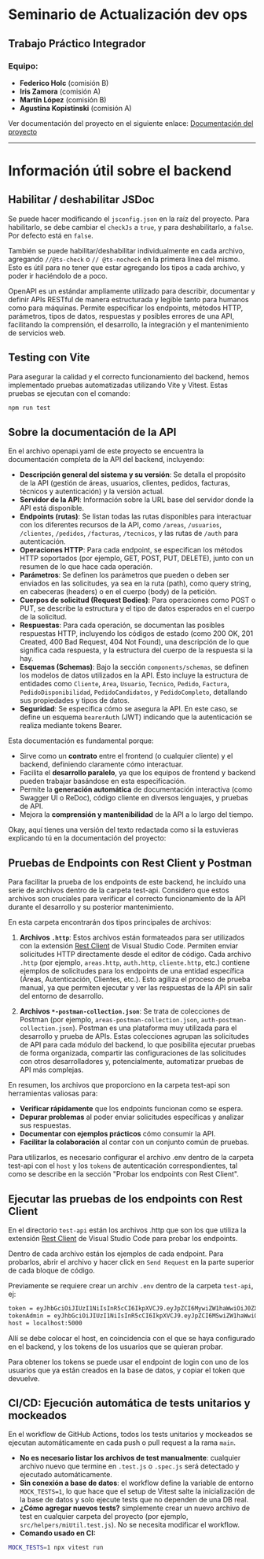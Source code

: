 # Seminario de Actualización dev ops <!-- omit in toc -->

## Trabajo Práctico Integrador <!-- omit in toc -->

### Equipo:

- **Federico Holc** (comisión B)
- **Iris Zamora** (comisión A)
- **Martín López** (comisión B)
- **Agustina Kopistinski** (comisión A)

Ver documentación del proyecto en el siguiente enlace:
[Documentación del proyecto](https://github.com/fedeholc/devops-tpi-infra/blob/main/README.MD)

---

# Información útil sobre el backend

## Habilitar / deshabilitar JSDoc

Se puede hacer modificando el `jsconfig.json` en la raíz del proyecto. Para habilitarlo, se debe cambiar el `checkJs` a `true`, y para deshabilitarlo, a `false`. Por defecto está en `false`.

También se puede habilitar/deshabilitar individualmente en cada archivo, agregando `//@ts-check` o `// @ts-nocheck` en la primera linea del mismo.
Esto es útil para no tener que estar agregando los tipos a cada archivo, y poder ir haciéndolo de a poco.

OpenAPI es un estándar ampliamente utilizado para describir, documentar y definir APIs RESTful de manera estructurada y legible tanto para humanos como para máquinas. Permite especificar los endpoints, métodos HTTP, parámetros, tipos de datos, respuestas y posibles errores de una API, facilitando la comprensión, el desarrollo, la integración y el mantenimiento de servicios web.

## Testing con Vite

Para asegurar la calidad y el correcto funcionamiento del backend, hemos implementado pruebas automatizadas utilizando Vite y Vitest. Estas pruebas se ejecutan con el comando:

```bash
npm run test
```

## Sobre la documentación de la API

En el archivo openapi.yaml de este proyecto se encuentra la documentación completa de la API del backend, incluyendo:

- **Descripción general del sistema y su versión**: Se detalla el propósito de la API (gestión de áreas, usuarios, clientes, pedidos, facturas, técnicos y autenticación) y la versión actual.
- **Servidor de la API**: Información sobre la URL base del servidor donde la API está disponible.
- **Endpoints (rutas)**: Se listan todas las rutas disponibles para interactuar con los diferentes recursos de la API, como `/areas`, `/usuarios`, `/clientes`, `/pedidos`, `/facturas`, `/tecnicos`, y las rutas de `/auth` para autenticación.
- **Operaciones HTTP**: Para cada endpoint, se especifican los métodos HTTP soportados (por ejemplo, GET, POST, PUT, DELETE), junto con un resumen de lo que hace cada operación.
- **Parámetros**: Se definen los parámetros que pueden o deben ser enviados en las solicitudes, ya sea en la ruta (path), como query string, en cabeceras (headers) o en el cuerpo (body) de la petición.
- **Cuerpos de solicitud (Request Bodies)**: Para operaciones como POST o PUT, se describe la estructura y el tipo de datos esperados en el cuerpo de la solicitud.
- **Respuestas**: Para cada operación, se documentan las posibles respuestas HTTP, incluyendo los códigos de estado (como 200 OK, 201 Created, 400 Bad Request, 404 Not Found), una descripción de lo que significa cada respuesta, y la estructura del cuerpo de la respuesta si la hay.
- **Esquemas (Schemas)**: Bajo la sección `components/schemas`, se definen los modelos de datos utilizados en la API. Esto incluye la estructura de entidades como `Cliente`, `Area`, `Usuario`, `Tecnico`, `Pedido`, `Factura`, `PedidoDisponibilidad`, `PedidoCandidatos`, y `PedidoCompleto`, detallando sus propiedades y tipos de datos.
- **Seguridad**: Se especifica cómo se asegura la API. En este caso, se define un esquema `bearerAuth` (JWT) indicando que la autenticación se realiza mediante tokens Bearer.

Esta documentación es fundamental porque:

- Sirve como un **contrato** entre el frontend (o cualquier cliente) y el backend, definiendo claramente cómo interactuar.
- Facilita el **desarrollo paralelo**, ya que los equipos de frontend y backend pueden trabajar basándose en esta especificación.
- Permite la **generación automática** de documentación interactiva (como Swagger UI o ReDoc), código cliente en diversos lenguajes, y pruebas de API.
- Mejora la **comprensión y mantenibilidad** de la API a lo largo del tiempo.

Okay, aquí tienes una versión del texto redactada como si la estuvieras explicando tú en la documentación del proyecto:

## Pruebas de Endpoints con Rest Client y Postman

Para facilitar la prueba de los endpoints de este backend, he incluido una serie de archivos dentro de la carpeta test-api. Considero que estos archivos son cruciales para verificar el correcto funcionamiento de la API durante el desarrollo y su posterior mantenimiento.

En esta carpeta encontrarán dos tipos principales de archivos:

1.  **Archivos `.http`**: Estos archivos están formateados para ser utilizados con la extensión [Rest Client](https://marketplace.visualstudio.com/items?itemName=humao.rest-client) de Visual Studio Code. Permiten enviar solicitudes HTTP directamente desde el editor de código. Cada archivo `.http` (por ejemplo, `areas.http`, `auth.http`, `cliente.http`, etc.) contiene ejemplos de solicitudes para los endpoints de una entidad específica (Áreas, Autenticación, Clientes, etc.). Esto agiliza el proceso de prueba manual, ya que permiten ejecutar y ver las respuestas de la API sin salir del entorno de desarrollo.

2.  **Archivos `*-postman-collection.json`**: Se trata de colecciones de Postman (por ejemplo, `areas-postman-collection.json`, `auth-postman-collection.json`). Postman es una plataforma muy utilizada para el desarrollo y prueba de APIs. Estas colecciones agrupan las solicitudes de API para cada módulo del backend, lo que posibilita ejecutar pruebas de forma organizada, compartir las configuraciones de las solicitudes con otros desarrolladores y, potencialmente, automatizar pruebas de API más complejas.

En resumen, los archivos que proporciono en la carpeta test-api son herramientas valiosas para:

- **Verificar rápidamente** que los endpoints funcionan como se espera.
- **Depurar problemas** al poder enviar solicitudes específicas y analizar sus respuestas.
- **Documentar con ejemplos prácticos** cómo consumir la API.
- **Facilitar la colaboración** al contar con un conjunto común de pruebas.

Para utilizarlos, es necesario configurar el archivo .env dentro de la carpeta test-api con el `host` y los `tokens` de autenticación correspondientes, tal como se describe en la sección "Probar los endpoints con Rest Client".

## Ejecutar las pruebas de los endpoints con Rest Client

En el directorio `test-api` están los archivos .http que son los que utiliza la extensión [Rest Client](https://marketplace.visualstudio.com/items?itemName=humao.rest-client) de Visual Studio Code para probar los endpoints.

Dentro de cada archivo están los ejemplos de cada endpoint. Para probarlos, abrir el archivo y hacer click en `Send Request` en la parte superior de cada bloque de código.

Previamente se requiere crear un archiv `.env` dentro de la carpeta `test-api`, ej:

```bash
token = eyJhbGciOiJIUzI1NiIsInR5cCI6IkpXVCJ9.eyJpZCI6MywiZW1haWwiOiJ0ZXN0dXNlckB0ZXN0LmNvbSIsInJvbCI6ImNsaWVudGUiLCJpYXQiOjE3NDU3NjgyNDQsImV4cCI6MTc0NTc5NzA0NH0.3Plt9auEu9GQ7eAvYIArd03djugtCzJ-8B2Z-sljQng
tokenAdmin = eyJhbGciOiJIUzI1NiIsInR5cCI6IkpXVCJ9.eyJpZCI6MSwiZW1haWwiOiJhZG1pbkB0ZXN0LmNvbSIsInJvbCI6ImFkbWluIiwiaWF0IjoxNzQ1Nzc0MzIxLCJleHAiOjE3NDU4MDMxMjF9.UA3A5PgRYaiC1XCDh6LaRTYymtdqeS96T6316fzviZM
host = localhost:5000
```

Allí se debe colocar el host, en coincidencia con el que se haya configurado en el backend, y los tokens de los usuarios que se quieran probar.

Para obtener los tokens se puede usar el endpoint de login con uno de los usuarios que ya están creados en la base de datos, y copiar el token que devuelve.

## CI/CD: Ejecución automática de tests unitarios y mockeados

En el workflow de GitHub Actions, todos los tests unitarios y mockeados se ejecutan automáticamente en cada push o pull request a la rama `main`.

- **No es necesario listar los archivos de test manualmente**: cualquier archivo nuevo que termine en `.test.js` o `.spec.js` será detectado y ejecutado automáticamente.
- **Sin conexión a base de datos**: el workflow define la variable de entorno `MOCK_TESTS=1`, lo que hace que el setup de Vitest salte la inicialización de la base de datos y solo ejecute tests que no dependen de una DB real.
- **¿Cómo agregar nuevos tests?** simplemente crear un nuevo archivo de test en cualquier carpeta del proyecto (por ejemplo, `src/helpers/miUtil.test.js`). No se necesita modificar el workflow.
- **Comando usado en CI:**

```sh
MOCK_TESTS=1 npx vitest run
```
